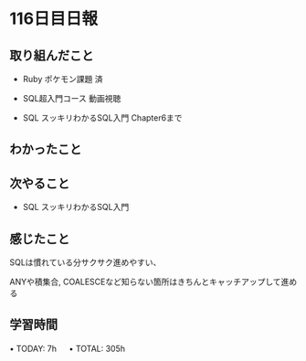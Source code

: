 # 116日目日報

## 取り組んだこと
- Ruby ポケモン課題 済

- SQL超入門コース 動画視聴

- SQL スッキリわかるSQL入門 Chapter6まで

## わかったこと

## 次やること
- SQL スッキリわかるSQL入門
  
## 感じたこと
SQLは慣れている分サクサク進めやすい、

ANYや積集合, COALESCEなど知らない箇所はきちんとキャッチアップして進める

## 学習時間
• TODAY: 7h
　
• TOTAL: 305h
